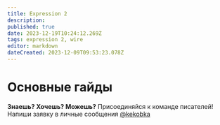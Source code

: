 ```yaml
---
title: Expression 2
description: 
published: true
date: 2023-12-19T10:24:12.269Z
tags: expression 2, wire
editor: markdown
dateCreated: 2023-12-09T09:53:23.078Z
---
```


# Основные гайды

**Знаешь?
Хочешь?
Можешь?**
Присоединяйся к команде писателей!
Напиши заявку в личные сообщения [@kekobka](https://motorolaservers.ru/discord)